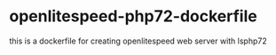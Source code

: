 # openlitespeed-php72-dockerfile
this is a dockerfile for creating openlitespeed web server with lsphp72
